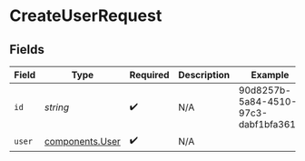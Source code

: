 # CreateUserRequest


## Fields

| Field                                              | Type                                               | Required                                           | Description                                        | Example                                            |
| -------------------------------------------------- | -------------------------------------------------- | -------------------------------------------------- | -------------------------------------------------- | -------------------------------------------------- |
| `id`                                               | *string*                                           | :heavy_check_mark:                                 | N/A                                                | 90d8257b-5a84-4510-97c3-dabf1bfa361b               |
| `user`                                             | [components.User](../../models/components/user.md) | :heavy_check_mark:                                 | N/A                                                |                                                    |